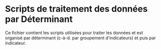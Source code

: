 # Scripts de traitement des données par Déterminant

Ce fichier contient les scripts utilisées pour traiter les données et est organisé par déterminant (c-à-d. par groupement d'indicateurs) et puis par indicateur.